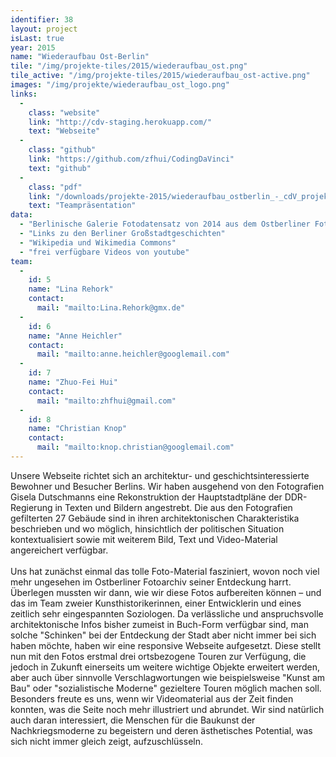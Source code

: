 ```yaml
---
identifier: 38
layout: project
isLast: true
year: 2015
name: "Wiederaufbau Ost-Berlin"
tile: "/img/projekte-tiles/2015/wiederaufbau_ost.png"
tile_active: "/img/projekte-tiles/2015/wiederaufbau_ost-active.png"
images: "/img/projekte/wiederaufbau_ost_logo.png"
links:
  -
    class: "website"
    link: "http://cdv-staging.herokuapp.com/"
    text: "Webseite"
  -
    class: "github"
    link: "https://github.com/zfhui/CodingDaVinci"
    text: "github"
  -
    class: "pdf"
    link: "/downloads/projekte-2015/wiederaufbau_ostberlin_-_cdV_projektpraesentation.pdf"
    text: "Teampräsentation"
data:
  - "Berlinische Galerie Fotodatensatz von 2014 aus dem Ostberliner Fotorchiv"
  - "Links zu den Berliner Großstadtgeschichten"
  - "Wikipedia und Wikimedia Commons"
  - "frei verfügbare Videos von youtube"
team:
  -
    id: 5
    name: "Lina Rehork"
    contact:
      mail: "mailto:Lina.Rehork@gmx.de"
  -
    id: 6
    name: "Anne Heichler"
    contact:
      mail: "mailto:anne.heichler@googlemail.com"
  -
    id: 7
    name: "Zhuo-Fei Hui"
    contact:
      mail: "mailto:zhfhui@gmail.com"
  -
    id: 8
    name: "Christian Knop"
    contact:
      mail: "mailto:knop.christian@googlemail.com"
---
```

Unsere Webseite richtet sich an architektur- und geschichtsinteressierte Bewohner und Besucher Berlins. Wir haben
ausgehend von den Fotografien Gisela Dutschmanns eine Rekonstruktion der Hauptstadtpläne der DDR-Regierung in Texten
und Bildern angestrebt. Die aus den Fotografien gefilterten 27 Gebäude sind in ihren architektonischen Charakteristika
beschrieben und wo möglich, hinsichtlich der politischen Situation kontextualisiert sowie mit weiterem Bild, Text und
Video-Material angereichert verfügbar.<br /><br />Uns hat zunächst einmal das tolle Foto-Material fasziniert, wovon
noch viel mehr ungesehen im Ostberliner Fotoarchiv seiner Entdeckung harrt. Überlegen mussten wir dann, wie wir diese
Fotos aufbereiten können – und das im Team zweier Kunsthistorikerinnen, einer Entwicklerin und eines zeitlich sehr
eingespannten Soziologen. Da verlässliche und anspruchsvolle architektonische Infos bisher zumeist in Buch-Form verfügbar
sind, man solche \"Schinken\" bei der Entdeckung der Stadt aber nicht immer bei sich haben möchte, haben wir eine
responsive Webseite aufgesetzt. Diese stellt nun mit den Fotos erstmal drei ortsbezogene Touren zur Verfügung, die jedoch
in Zukunft einerseits um weitere wichtige Objekte erweitert werden, aber auch über sinnvolle Verschlagwortungen wie
beispielsweise \"Kunst am Bau\" oder \"sozialistische Moderne\" gezieltere Touren möglich machen soll. Besonders freute
es uns, wenn wir Videomaterial aus der Zeit finden konnten, was die Seite noch mehr illustriert und abrundet. Wir sind
natürlich auch daran interessiert, die Menschen für die Baukunst der Nachkriegsmoderne zu begeistern und deren
ästhetisches Potential, was sich nicht immer gleich zeigt, aufzuschlüsseln.